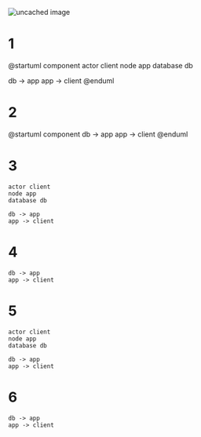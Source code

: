 ![uncached image](http://www.plantuml.com/plantuml/proxy?cache=no&src=https://raw.githubusercontent.com/takas-ho/testing-uml/master/README.md)

# 1

@startuml component
actor client
node app
database db

db -> app
app -> client
@enduml

# 2

@startuml component
db -> app
app -> client
@enduml

# 3

```plantuml
actor client
node app
database db

db -> app
app -> client
```

# 4

```plantuml
db -> app
app -> client
```

# 5

```puml
actor client
node app
database db

db -> app
app -> client
```

# 6

```puml
db -> app
app -> client
```
